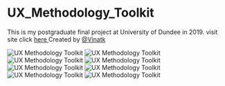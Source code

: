 # UX_Methodology_Toolkit
This is my postgraduate final project at University of Dundee in 2019. 
visit site click <a href=uxmethodology.ddns.net> here </a> 
Created by <a href=https://www.behance.net/vinatk> @Vinatk </a>

<img src="https://mir-s3-cdn-cf.behance.net/project_modules/1400_opt_1/0ef6f986592823.5d9e14dca335f.png" alt="UX Methodology Toolkit">

<img src="https://mir-s3-cdn-cf.behance.net/project_modules/1400_opt_1/f0d06486592823.5d9e14dca48ad.png" alt="UX Methodology Toolkit">


<img src="https://mir-s3-cdn-cf.behance.net/project_modules/1400_opt_1/7c694586592823.5d9e14dca4ff9.png" alt="UX Methodology Toolkit">

<img src="https://mir-s3-cdn-cf.behance.net/project_modules/1400_opt_1/91e07986592823.5d9e14dca6924.png" alt="UX Methodology Toolkit">

<img src="https://mir-s3-cdn-cf.behance.net/project_modules/1400_opt_1/fec7cd86592823.5d9e14dca564e.png" alt="UX Methodology Toolkit">

<img src="https://mir-s3-cdn-cf.behance.net/project_modules/1400_opt_1/ad39b286592823.5d9e14dca5dda.png" alt="UX Methodology Toolkit">

<img src="https://mir-s3-cdn-cf.behance.net/project_modules/1400_opt_1/1b73d986592823.5d9e14dca4149.png" alt="UX Methodology Toolkit">

<img src="https://mir-s3-cdn-cf.behance.net/project_modules/1400_opt_1/613ec186592823.5d9e14dca6359.png" alt="UX Methodology Toolkit">
